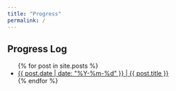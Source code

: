 ```yaml
---
title: "Progress"
permalink: /
---
```


## Progress Log

<ul>
  {% for post in site.posts %}
    <li>
       <a href="{{ post.url }}">{{ post.date | date: "%Y-%m-%d" }} | {{ post.title }}</a>
    </li>
  {% endfor %}
</ul>
